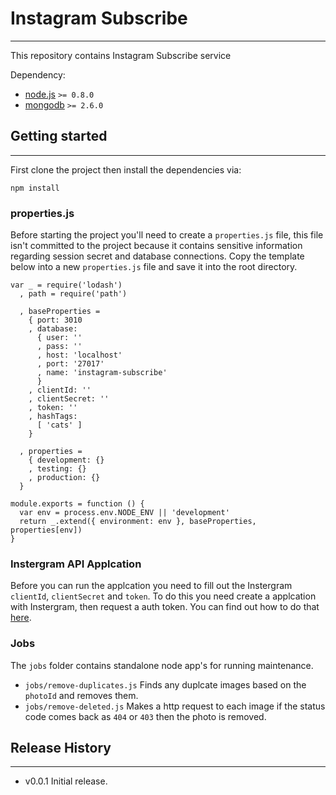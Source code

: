 # Instagram Subscribe
---

This repository contains Instagram Subscribe service

Dependency:
  - [node.js](http://nodejs.org) `>= 0.8.0`
  - [mongodb](http://www.mongodb.org/) `>= 2.6.0`

## Getting started
---

First clone the project then install the dependencies via:

`npm install`

### properties.js

Before starting the project you'll need to create a `properties.js` file, this file isn't committed to the project because it contains sensitive information regarding session secret and database connections. Copy the template below into a new `properties.js` file and save it into the root directory.

```
var _ = require('lodash')
  , path = require('path')

  , baseProperties =
    { port: 3010
    , database:
      { user: ''
      , pass: ''
      , host: 'localhost'
      , port: '27017'
      , name: 'instagram-subscribe'
      }
    , clientId: ''
    , clientSecret: ''
    , token: ''
    , hashTags:
      [ 'cats' ]
    }

  , properties =
    { development: {}
    , testing: {}
    , production: {}
  }

module.exports = function () {
  var env = process.env.NODE_ENV || 'development'
  return _.extend({ environment: env }, baseProperties, properties[env])
}
```

### Instergram API Applcation

Before you can run the applcation you need to fill out the Instergram `clientId`, `clientSecret` and `token`. To do this you need create a applcation with Instergram, then request a auth token. You can find out how to do that [here](http://dmolsen.com/2013/04/05/generating-access-tokens-for-instagram/).

### Jobs

The `jobs` folder contains standalone node app's for running maintenance.

* `jobs/remove-duplicates.js` Finds any duplcate images based on the `photoId` and removes them.
* `jobs/remove-deleted.js` Makes a http request to each image if the status code comes back as `404` or `403` then the photo is removed.

## Release History
---

* v0.0.1 Initial release.
